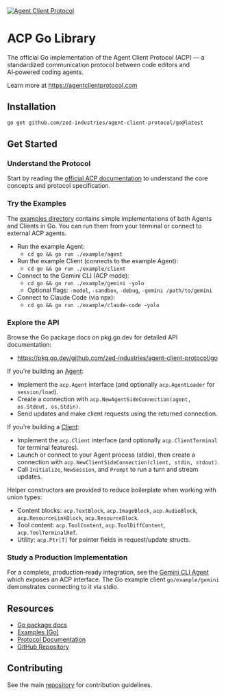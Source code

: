 <a href="https://agentclientprotocol.com/" >
  <img alt="Agent Client Protocol" src="https://zed.dev/img/acp/banner-dark.webp">
</a>

# ACP Go Library

The official Go implementation of the Agent Client Protocol (ACP) — a standardized communication protocol between code editors and AI‑powered coding agents.

Learn more at <https://agentclientprotocol.com>

## Installation

```bash
go get github.com/zed-industries/agent-client-protocol/go@latest
```

## Get Started

### Understand the Protocol

Start by reading the [official ACP documentation](https://agentclientprotocol.com) to understand the core concepts and protocol specification.

### Try the Examples

The [examples directory](https://github.com/zed-industries/agent-client-protocol/tree/main/go/example) contains simple implementations of both Agents and Clients in Go. You can run them from your terminal or connect to external ACP agents.

- Run the example Agent:
  - `cd go && go run ./example/agent`
- Run the example Client (connects to the example Agent):
  - `cd go && go run ./example/client`
- Connect to the Gemini CLI (ACP mode):
  - `cd go && go run ./example/gemini -yolo`
  - Optional flags: `-model`, `-sandbox`, `-debug`, `-gemini /path/to/gemini`
- Connect to Claude Code (via npx):
  - `cd go && go run ./example/claude-code -yolo`

### Explore the API

Browse the Go package docs on pkg.go.dev for detailed API documentation:

- <https://pkg.go.dev/github.com/zed-industries/agent-client-protocol/go>

If you're building an [Agent](https://agentclientprotocol.com/protocol/overview#agent):

- Implement the `acp.Agent` interface (and optionally `acp.AgentLoader` for `session/load`).
- Create a connection with `acp.NewAgentSideConnection(agent, os.Stdout, os.Stdin)`.
- Send updates and make client requests using the returned connection.

If you're building a [Client](https://agentclientprotocol.com/protocol/overview#client):

- Implement the `acp.Client` interface (and optionally `acp.ClientTerminal` for terminal features).
- Launch or connect to your Agent process (stdio), then create a connection with `acp.NewClientSideConnection(client, stdin, stdout)`.
- Call `Initialize`, `NewSession`, and `Prompt` to run a turn and stream updates.

Helper constructors are provided to reduce boilerplate when working with union types:

- Content blocks: `acp.TextBlock`, `acp.ImageBlock`, `acp.AudioBlock`, `acp.ResourceLinkBlock`, `acp.ResourceBlock`.
- Tool content: `acp.ToolContent`, `acp.ToolDiffContent`, `acp.ToolTerminalRef`.
- Utility: `acp.Ptr[T]` for pointer fields in request/update structs.

### Study a Production Implementation

For a complete, production‑ready integration, see the [Gemini CLI Agent](https://github.com/google-gemini/gemini-cli) which exposes an ACP interface. The Go example client `go/example/gemini` demonstrates connecting to it via stdio.

## Resources

- [Go package docs](https://pkg.go.dev/github.com/zed-industries/agent-client-protocol/go)
- [Examples (Go)](https://github.com/zed-industries/agent-client-protocol/tree/main/go/example)
- [Protocol Documentation](https://agentclientprotocol.com)
- [GitHub Repository](https://github.com/zed-industries/agent-client-protocol)

## Contributing

See the main [repository](https://github.com/zed-industries/agent-client-protocol) for contribution guidelines.
